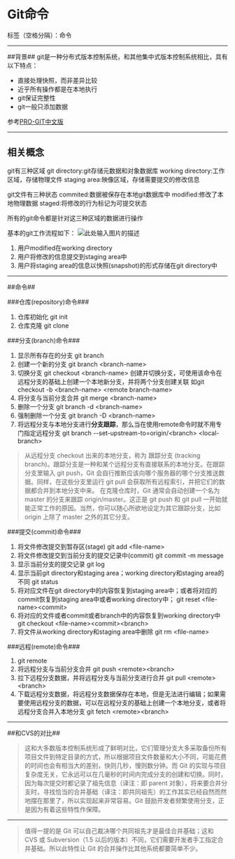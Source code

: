 ﻿# Git命令


标签（空格分隔）：命令

-------
##背景##
git是一种分布式版本控制系统，和其他集中式版本控制系统相比，具有以下特点：

 - 直接处理快照，而非差异比较
 - 近乎所有操作都是在本地执行
 - git保证完整性
 - git一般只添加数据

参考[PRO-GIT中文版][1]
 
------
## 相关概念 ##
git有三种区域
git directory:git存储元数据和对象数据库
working directory:工作区域，存储物理文件
staging area:映像区域，存储需要提交的修改信息


git文件有三种状态
commited:数据被保存在本地git数据库中
modified:修改了本地物理数据
staged:将修改的行为标记为可提交状态

所有的git命令都是针对这三种区域的数据进行操作

基本的git工作流程如下：
![此处输入图片的描述][2]

 1. 用户modified在working directory
 2. 用户将修改的信息提交到staging area中
 3. 用户将staging area的信息以快照(snapshot)的形式存储在git directory中

---
##命令##

###仓库(repository)命令###

 1. 仓库初始化
git init
 2. 仓库克隆
git clone    

###分支(branch)命令###

 1. 显示所有存在的分支
git branch
 2. 创建一个新的分支
git branch &lt;branch-name&gt;
 3. 切换分支 
git checkout &lt;branch-name&gt;
    创建并切换分支，可使用该命令在远程分支的基础上创建一个本地新分支，并将两个分支创建关联 如git checkout -b
    &lt;branch-name&gt; &lt;remote branch-name&gt; 
 4. 将分支与当前分支合并 
 git merge &lt;branch-name&gt; 
 5. 删除一个分支
git branch -d &lt;branch-name&gt; 
 6. 强制删除一个分支 
git branch -D &lt;branch-name&gt; 
 7. 将远程分支与本地分支进行**分支跟踪**，那么当在使用remote命令时就不用专门指定远程分支
git branch --set-upstream-to=origin/&lt;branch&gt;
    &lt;local-branch&gt;


> 从远程分支 checkout 出来的本地分支，称为 跟踪分支 (tracking branch)。跟踪分支是一种和某个远程分支有直接联系的本地分支。在跟踪分支里输入 git push，Git 会自行推断应该向哪个服务器的哪个分支推送数据。同样，在这些分支里运行 git pull 会获取所有远程索引，并把它们的数据都合并到本地分支中来。
在克隆仓库时，Git 通常会自动创建一个名为 master 的分支来跟踪 origin/master。这正是 git push 和 git pull 一开始就能正常工作的原因。当然，你可以随心所欲地设定为其它跟踪分支，比如 origin 上除了 master 之外的其它分支。

###提交(commit)命令###

 1. 将文件修改提交到暂存区(stage)
git add &lt;file-name&gt;
 2. 将文件修改提交到当前分支的提交记录中(commit)
git commit -m message
 3. 显示当前分支的提交记录
git log
 4. 显示当前git directory和staging area；working directory和staging area的不同
git status
 5. 将对应文件在git directory中的内容恢复到staging area中；或者将对应的commit恢复到staging area中或者working directory中；
git reset &lt;file-name&gt;&lt;commit&gt;
 6. 将对应的文件或者commit或者branch中的内容恢复到working directory中
git checkout &lt;file-name&gt;&lt;commit&gt;&lt;branch&gt;
 7. 将文件从working directory和staging area中删除
git rm &lt;file-name&gt;

###远程(remote)命令###

 1. git remote 
 2. 将远程分支与当前分支合并
git push &lt;remote&gt;&lt;branch&gt;
 3. 拉下远程分支数据，并将远程分支与当前分支进行合并
git pull &lt;remote&gt;&lt;branch&gt;
 4. 下载远程分支数据，将远程分支数据保存在本地，但是无法进行编辑；如果需要使用远程分支的数据，可以在远程分支的基础上创建一个本地分支，或者将远程分支合并入本地分支
git fetch &lt;remote&gt;&lt;branch&gt;


----

##和CVS的对比##

> 这和大多数版本控制系统形成了鲜明对比，它们管理分支大多采取备份所有项目文件到特定目录的方式，所以根据项目文件数量和大小不同，可能花费的时间也会有相当大的差别，快则几秒，慢则数分钟。而 Git 的实现与项目复杂度无关，它永远可以在几毫秒的时间内完成分支的创建和切换。同时，因为每次提交时都记录了祖先信息（译注：即 parent 对象），将来要合并分支时，寻找恰当的合并基础（译注：即共同祖先）的工作其实已经自然而然地摆在那里了，所以实现起来非常容易。Git 鼓励开发者频繁使用分支，正是因为有着这些特性作保障。 

----

> 值得一提的是 Git 可以自己裁决哪个共同祖先才是最佳合并基础；这和 CVS 或 Subversion（1.5 以后的版本）不同，它们需要开发者手工指定合并基础。所以此特性让 Git 的合并操作比其他系统都要简单不少。




 


  [1]: https://git-scm.com/book/zh/v2/
  [2]: https://git-scm.com/book/en/v2/book/01-introduction/images/areas.png